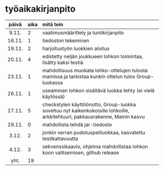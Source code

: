 # työaikakirjanpito

| päivä | aika | mitä tein  |
| :----:|:-----| :-----|
| 9.11. | 2    | vaatimusmäärittely ja tuntikirjanpito |
| 16.11.| 1    | tiedoston tekeminen |
| 19.11.| 2    | harjoitustyön luokkien aloitus |
| 20.11.| 4    | edistetty neljän joukkueen lohkon toimintaa, lisätty kaksi testiä |
| 23.11.| 1    | mahdollisuus muokata lohko-ottelujen tulosta mainissa ja tarkistaa kunkin ottelun tulos Group-luokassa |
| 26.11.| 1    | useamman lohkon sisältävä luokka tehty (ei vielä käytössä) |
| 27.11.| 5    | checkstylen käyttöönotto, Group-luokka soveltuu nyt kaikenkokoisille lohkoille, arkkitehtuuri, pakkausrakenne, Mainin kasvu |
| 29.11.| 0    | mahdollista tehdä jar-tiedosto |
| 3.12. | 2    | jonkin verran pudotuspeliluokkaa, kasvatettu testikattavuutta |
| 4.12. | 3    | sekvenssikaavio, ohjelma mahdollistaa lohkon koon valitsemisen, github release |
| yht.  | 19   | |
